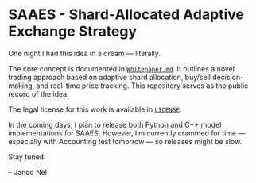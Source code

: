 # SAAES - Shard-Allocated Adaptive Exchange Strategy

One night I had this idea in a dream — literally.

The core concept is documented in [`Whitepaper.md`](Whitepaper.md). It outlines a novel trading approach based on adaptive shard allocation, buy/sell decision-making, and real-time price tracking. This repository serves as the public record of the idea.

The legal license for this work is available in [`LICENSE`](LICENSE).

In the coming days, I plan to release both Python and C++ model implementations for SAAES. However, I’m currently crammed for time — especially with Accounting test tomorrow — so releases might be slow.

Stay tuned.

– Janco Nel
